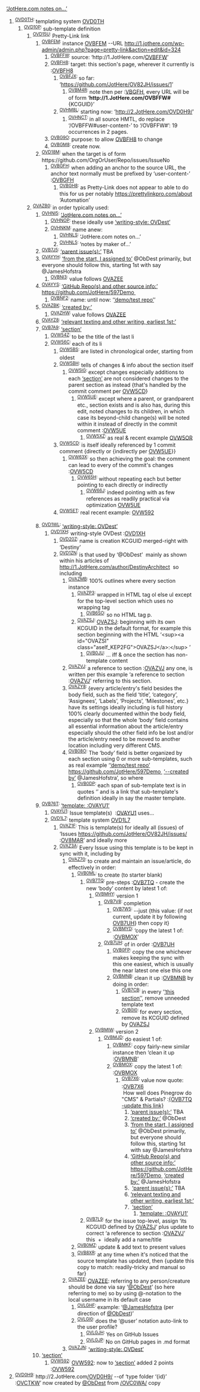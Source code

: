 ﻿<!DOCTYPE html><html><head><meta content="text/html; charset=utf-8" http-equiv="Content-Type"></head><body>
<a href="http://1.JotHere.com/OVBFFW#OVHNI5">‘JotHere.com notes on...’</a>
<ol>
	<li><sup><a class="KENC7Z" id="OVD0TH" href="#OVD0TH">OVD0TH</a>: </sup>templating system <a href="#OVD0TH">OVD0TH</a><ol>
		<li><sup><a class="KENC7Z" id="OVD10P" href="#OVD10P">OVD10P</a>: </sup>sub-template definition<ol>
		<li><sup><a class="KENC7Z" id="OVD15U" href="#OVD15U">OVD15U</a>: </sup>Pretty-Link link
		<ol>
			<li><sup><a class="KENC7Z" id="OVBFEM" href="#OVBFEM">OVBFEM</a>: </sup>instance <a href="http://1.JotHere.com/OVBFFW#OVBFEM">OVBFEM</a> --URL <a href="http://1.jothere.com/wp-admin/admin.php?page=pretty-link&amp;action=edit&amp;id=324">http://1.jothere.com/wp-admin/admin.php?page=pretty-link&amp;action=edit&amp;id=324</a>
			<ol>
				<li><sup><a class="KENC7Z" id="OVBFFW" href="#OVBFFW">OVBFFW</a>: </sup>source: ‘http://1.JotHere.com/<a href="#OVBFFW">OVBFFW</a>’</li>
				<li><sup><a class="KENC7Z" id="OVBFH8" href="#OVBFH8">OVBFH8</a>: </sup>target: this section's page, wherever it currently is :<a href="http://1.JotHere.com/OVBFFW#">OVBFH8</a><ol>
					<li><sup><a class="KENC7Z" id="OVBFJX" href="#OVBFJX">OVBFJX</a>: </sup>so far: ‘<a href="https://github.com/JotHere/OV82JH/issues/1">https://github.com/JotHere/OV82JH/issues/1</a>’<ol>
						<li><sup><a class="KENC7Z" id="OVBM4R" href="#OVBM4R">OVBM4R</a>: </sup>note then per :<a href="#OVBGFH">VBGFH</a>, every URL will be of form ‘<strong>http://1.JotHere.com/OVBFFW#</strong>{KCGUID}’</li>
					</ol>
					</li>
					<li><sup><a class="KENC7Z" id="OVHM8L" href="#OVHM8L">OVHM8L</a>: </sup>starting now: ‘<a href="http://2.JotHere.com/OVD0H9/">http://2.JotHere.com/OVD0H9/</a>’<ol>
						<li><sup><a class="KENC7Z" id="OVHNCT" href="#OVHNCT">OVHNCT</a>: </sup>in all source HMTL, do replace ‘/OVBFFW#user-content-’ to ‘/OVBFFW#’: 19 occurrences in 2 pages.</li>
					</ol>
					</li>
				</ol>
				</li>
				<li><sup><a class="KENC7Z" id="OVBG9O" href="#OVBG9O">OVBG9O</a>: </sup>purpose: to allow <a href="#OVBFH8">OVBFH8</a> to change</li>
				<li><sup><a class="KENC7Z" id="OVBGM8" href="#OVBGM8">OVBGM8</a>: </sup>create now.</li>
			</ol>
			</li>
			<li><sup><a class="KENC7Z" id="OVD18M" href="#OVD18M">OVD18M</a>: </sup>when the target is of form https://github.com/OrgOrUser/Repo/issues/IssueNo<ol>
				<li><sup><a class="KENC7Z" id="OVBGFH" href="#OVBGFH">OVBGFH</a>: </sup>when adding an anchor to the source URL, the anchor text normally must be prefixed by ‘user-content-’ :<a href="#OVBGFH">OVBGFH</a><ol>
					<li><sup><a class="KENC7Z" id="OVBGH8" href="#OVBGH8">OVBGH8</a>: </sup>as Pretty-Link does not appear to able to do this for us per notably <a href="https://prettylinkpro.com/about">https://prettylinkpro.com/about</a> ‘Automation’</li>
				</ol>
				</li>
			</ol>
			</li>
		</ol>
		</li>
			<li><sup><a class="KENC7Z" id="OVAZB0" href="#OVAZB0">OVAZB0</a>: </sup>in order typically used:<ol>
				<li><sup><a class="KENC7Z" id="OVHNI5" href="#OVHNI5">OVHNI5</a>: </sup><a href="http://1.JotHere.com/OVBFFW#OVHNI5">‘JotHere.com notes on...’</a><ol>
					<li><sup><a class="KENC7Z" id="OVHNOP" href="#OVHNOP">OVHNOP</a>: </sup>these ideally use <a href="#OVD1WL">‘writing-style: OVDest’</a></li>
					<li><sup><a class="KENC7Z" id="OVHNKM" href="#OVHNKM">OVHNKM</a>: </sup>name anew:<ol>
						<li><sup><a class="KENC7Z" id="OVHNLS" href="#OVHNLS">OVHNLS</a>: </sup>‘JotHere.com notes on...’</li>
						<li><sup><a class="KENC7Z" id="OVHNL5" href="#OVHNL5">OVHNL5</a>: </sup>‘notes by maker of...’</li>
					</ol>
					</li>
				</ol>
				</li>
				<li><sup><a class="KENC7Z" id="OVB7J5" href="#OVB7J5">OVB7J5</a>: </sup><a href="http://1.JotHere.com/OVBFFW#OVB7J5">‘parent issue(s):’</a> TBA</li>
				<li><sup><a class="KENC7Z" id="OVAYYH" href="#OVAYYH">OVAYYH</a>: </sup><a href="http://1.JotHere.com/OVBFFW#OVAYYH">‘from the start, I assigned to’</a> @ObDest primarily, but everyone should follow this, starting 1st with say @JamesHofstra<ol>
					<li><sup><a class="KENC7Z" id="OVBNI3" href="#OVBNI3">OVBNI3</a>: </sup>value follows <a href="#OVAZEE">OVAZEE</a></li>
				</ol>
				</li>
				<li><sup><a class="KENC7Z" id="OVAYYS" href="#OVAYYS">OVAYYS</a>: </sup><a href="http://1.JotHere.com/OVBFFW#OVAYYS">‘GitHub Repo(s) and other source info:’</a> <a href="https://github.com/JotHere/597Demo">https://github.com/JotHere/597Demo </a>&nbsp;<ol>
					<li><sup><a class="KENC7Z" id="OVBNF2" href="#OVBNF2">OVBNF2</a>: </sup>name: until now: ‘<a href="https://github.com/JotHere/OV82JH/issues/1#OVAYYS">‘demo/test repo’</a>’ </li>
				</ol>
				</li>
				<li><sup><a class="KENC7Z" id="OVAZBK" href="#OVAZBK">OVAZBK</a>: </sup><a href="http://1.JotHere.com/OVBFFW#OVAZBK">‘created by:’</a><ol>
					<li><sup><a class="KENC7Z" id="OVAZHW" href="#OVAZHW">OVAZHW</a>: </sup>value follows <a href="#OVAZEE">OVAZEE</a></li>
				</ol>
				</li>
				<li><sup><a class="KENC7Z" id="OVAYZ8" href="#OVAYZ8">OVAYZ8</a>: </sup><a href="http://1.JotHere.com/OVBFFW#OVAYZ8">‘relevant texting and other writing, earliest 1st:’</a></li>
				<li><sup><a class="KENC7Z" id="OVB7A9" href="#OVB7A9">OVB7A9</a>: </sup><a href="http://1.JotHere.com/OVBFFW#OVB7A9">‘section’</a><ol>
					<li><sup><a class="KENC7Z" id="OVW54Z" href="#OVW54Z">OVW54Z</a>: </sup>to be the title of the last li</li>
					<li><sup><a class="KENC7Z" id="OVW56C" href="#OVW56C">OVW56C</a>: </sup>each of its li
					<ol>
						<li><sup><a class="KENC7Z" id="OVW5BS" href="#OVW5BS">OVW5BS</a>: </sup>are listed in chronological order, starting from oldest</li>
						<li><sup><a class="KENC7Z" id="OVW5BH" href="#OVW5BH">OVW5BH</a>: </sup>tells of changes &amp; info about the section itself<ol>
							<li><sup><a class="KENC7Z" id="OVW5IG" href="#OVW5IG">OVW5IG</a>: </sup>except changes especially additions to each <a href="http://1.JotHere.com/OVBFFW#OVB7A9">‘section’</a> are not considered changes to the parent section as instead {that's handled by the commit comment per <a href="#OVW5CD">OVW5CD</a>}<ol>
								<li><sup><a class="KENC7Z" id="OVW5UE" href="#OVW5UE">OVW5UE</a>: </sup>except where a parent, or grandparent etc., section exists and is also has, during this edit, noted changes to its children, in which case its beyond-child change(s) will be noted within it instead of directly in the commit comment :<a href="#OVW5UE">OVW5UE</a><ol>
									<li><sup><a class="KENC7Z" id="OVW5XZ" href="#OVW5XZ">OVW5XZ</a>: </sup>as real &amp; recent example <a href="#OVW5OR">OVW5OR</a> </li>
								</ol>
								</li>
							</ol>
							</li>
						</ol>
						</li>
						<li><sup><a class="KENC7Z" id="OVW5CD" href="#OVW5CD">OVW5CD</a>: </sup>is itself ideally referenced by 1 commit comment {directly or {indirectly per <a href="#OVW5UE">OVW5UE</a>}}<ol>
							<li><sup><a class="KENC7Z" id="OVW63X" href="#OVW63X">OVW63X</a>: </sup>so then achieving the goal: the comment can lead to every of the commit's changes&nbsp; :<a href="#OVW5CD">OVW5CD</a><ol>
								<li><sup><a class="KENC7Z" id="OVW65H" href="#OVW65H">OVW65H</a>: </sup>without repeating each but better pointing to each directly or indirectly<ol>
									<li><sup><a class="KENC7Z" id="OVW66J" href="#OVW66J">OVW66J</a>: </sup>indeed pointing with as few references as readily practical via optimization <a href="#OVW5UE">OVW5UE</a></li>
								</ol>
								</li>
							</ol>
							</li>
						</ol>
						</li>
						<li><sup><a class="KENC7Z" id="OVW5ET" href="#OVW5ET">OVW5ET</a>: </sup>real recent example: <a href="#OVW592">OVW592</a></li>
					</ol>
&nbsp;</li>
				</ol>
				</li>
				<li><sup><a class="KENC7Z" id="OVD1WL" href="#OVD1WL">OVD1WL</a>: </sup><a href="#OVD1WL">‘writing-style: OVDest’</a>
				<ol>
					<li><sup><a class="KENC7Z" id="OVD1XH" href="#OVD1XH">OVD1XH</a>: </sup>writing-style OVDest :<a href="#OVD1XH">OVD1XH</a><ol>
						<li><sup><a class="KENC7Z" id="OVD20Z" href="#OVD20Z">OVD20Z</a>: </sup>name is creation KCGUID merged-right with ‘Destiny’</li>
						<li><sup><a class="KENC7Z" id="OVD1ZN" href="#OVD1ZN">OVD1ZN</a>: </sup>is that used by ‘@ObDest’&nbsp; mainly as shown within his articles of <a href="http://1.JotHere.com/author/DestinyArchitect">http://1.JotHere.com/author/DestinyArchitect</a>&nbsp; so including<ol>
							<li><sup><a class="KENC7Z" id="OVAZMB" href="#OVAZMB">OVAZMB</a>: </sup>100% outlines where every section instance
							<ol>
								<li><sup><a class="KENC7Z" id="OVAZP3" href="#OVAZP3">OVAZP3</a>: </sup>wrapped in HTML tag ol else ul except for the top-level section which uses no wrapping tag<ol>
									<li><sup><a class="KENC7Z" id="OVB6SO" href="#OVB6SO">OVB6SO</a>: </sup>so no HTML tag p.</li>
								</ol>
								</li>
								<li><sup><a class="KENC7Z" id="OVAZSJ" href="#OVAZSJ">OVAZSJ</a>: </sup><a href="#OVAZSJ">OVAZSJ</a>: beginning with its own KCGUID in the default format, for example this section beginning with the HTML ‘&lt;sup&gt;&lt;a id="OVAZSI" class="aself_KEP2FG"&gt;OVAZSJ&lt;/a&gt;:&lt;/sup&gt; ’<ol>
									<li><sup><a class="KENC7Z" id="OVB0JU" href="#OVB0JU">OVB0JU</a>: </sup>... iff &amp; once the section has non-template content</li>
								</ol>
								</li>
							</ol>
							</li>
							<li><sup><a class="KENC7Z" id="OVAZVJ" href="#OVAZVJ">OVAZVJ</a>: </sup>a reference to section :<a href="#OVAZVJ">OVAZVJ</a> any one, is written per this example ‘a reference to section :<a href="#OVAZVJ">OVAZVJ</a>’ referring to this section.</li>
							<li><sup><a class="KENC7Z" id="OVAZY8" href="#OVAZY8">OVAZY8</a>: </sup>{every article/entry's field besides the body field, such as the field ‘title’, ‘category’, ‘Assignees’, ‘Labels’, ‘Projects’, ‘Milestones’, etc.} have its settings ideally including is full history 100% clearly documented within the body field, especially so that the whole ‘body’ field contains all essential information about the article/entry especially should the other field info be lost and/or the article/entry need to be moved to another location including very different CMS.</li>
							<li><sup><a class="KENC7Z" id="OVB08O" href="#OVB08O">OVB08O</a>: </sup>The ‘body’ field is better organized by each section using 0 or more sub-templates, such as real example ‘<a href="https://github.com/JotHere/OV82JH/issues/1#OVAYYS">‘demo/test repo’</a> <a href="https://github.com/JotHere/597Demo">https://github.com/JotHere/597Demo </a>&nbsp;<a href="https://github.com/JotHere/OV82JH/issues/1#OVAZBK">‘--created by’</a> @JamesHofstra’, so where
							<ol>
								<li><sup><a class="KENC7Z" id="OVB0DP" href="#OVB0DP">OVB0DP</a>: </sup>each span of sub-template text is in quotes ‘’ and is a link that sub-template's definition ideally in say the master template.</li>
							</ol>
							</li>
						</ol>
						</li>
					</ol>
					</li>
				</ol>
				</li>
				<li><sup><a class="KENC7Z" id="OVB76T" href="#OVB76T">OVB76T</a>: </sup><a href="http://1.JotHere.com/OVBFFW#OVAYU1">‘template: :OVAYU1’</a><ol>
					<li><sup><a class="KENC7Z" id="OVAYU1" href="#OVAYU1">OVAYU1</a>: </sup>Issue template(s)&nbsp; :<a href="http://1.JotHere.com/OVBFFW#OVAYU1">OVAYU1</a> uses...</li>
		<li><sup><a class="KENC7Z" id="OVD1L7" href="#OVD1L7">OVD1L7</a>: </sup>template system <a href="#OVD1L7">OVD1L7</a><ol>
		<li><sup><a class="KENC7Z" id="OVAZ1F" href="#OVAZ1F">OVAZ1F</a>: </sup>This is template(s) for ideally all (issues) of ‘Issues&nbsp;<a href="https://github.com/JotHere/OV82JH/issues/">https://github.com/JotHere/OV82JH/issues/</a> :<a href="#OV8MAR">OV8MAR</a>’ and ideally more</li>
		<li><sup><a class="KENC7Z" id="OVAZ3A" href="#OVAZ3A">OVAZ3A</a>: </sup>Every Issue using this template is to be kept in sync with it, including by<ol>
			<li><sup><a class="KENC7Z" id="OVAZ70" href="#OVAZ70">OVAZ70</a>: </sup>to create and maintain an issue/article, do effectively in order:<ol>
				<li><sup><a class="KENC7Z" id="OVB0ML" href="#OVB0ML">OVB0ML</a>: </sup>to create (to starter blank)<ol>
					<li><sup><a class="KENC7Z" id="OVB7TQ" href="#OVB7TQ">OVB7TQ</a>: </sup>pre-steps :<a href="#OVB7TQ">OVB7TQ</a> - create the new ‘body’ content by latest 1 of:
					<ol>
						<li><sup><a class="KENC7Z" id="OVBMHY" href="#OVBMHY">OVBMHY</a>: </sup>version 1<ol>
							<li><sup><a class="KENC7Z" id="OVB7V8" href="#OVB7V8">OVB7V8</a>: </sup>completion<ol>
								<li><sup><a class="KENC7Z" id="OVB7W5" href="#OVB7W5">OVB7W5</a>: </sup>--just {this value: {if not current, update it by following <a href="#OVB7UH">OVB7UH</a>} then copy it}</li>
								<li><sup><a class="KENC7Z" id="OVBMYD" href="#OVBMYD">OVBMYD</a>: </sup>‘copy the latest 1 of: :<a href="#OVBMOX">OVBMOX</a>’</li>
							</ol>
							</li>
							<li><sup><a class="KENC7Z" id="OVB7UH" href="#OVB7UH">OVB7UH</a>: </sup>of in order :<a href="#OVB7UH">OVB7UH</a><ol>
								<li><sup><a class="KENC7Z" id="OVB0FP" href="#OVB0FP">OVB0FP</a>: </sup>copy the one whichever makes keeping the sync with this one easiest, which is usually the near latest one else this one</li>
								<li><sup><a class="KENC7Z" id="OVBMNB" href="#OVBMNB">OVBMNB</a>: </sup>clean it up :<a href="#OVBMNB">OVBMNB</a> by doing in order:<ol>
									<li><sup><a class="KENC7Z" id="OVB7CB" href="#OVB7CB">OVB7CB</a>: </sup>in every ‘<a href="https://github.com/JotHere/OV82JH/issues/1#OVB7A9">‘this section’</a>’, remove unneeded template text</li>
									<li><sup><a class="KENC7Z" id="OVB0I0" href="#OVB0I0">OVB0I0</a>: </sup>for every section, remove its KCGUID defined by <a href="#OVAZSJ">OVAZSJ</a></li>
								</ol>
								</li>
							</ol>
							</li>
						</ol>
						</li>
						<li><sup><a class="KENC7Z" id="OVBMIW" href="#OVBMIW">OVBMIW</a>: </sup>version 2<ol>
							<li><sup><a class="KENC7Z" id="OVBMJD" href="#OVBMJD">OVBMJD</a>: </sup>do easiest 1 of:<ol>
								<li><sup><a class="KENC7Z" id="OVBMKF" href="#OVBMKF">OVBMKF</a>: </sup>copy fairly-new similar instance then ‘clean it up :<a href="#OVBMNB">OVBMNB</a>’</li>
								<li><sup><a class="KENC7Z" id="OVBMOX" href="#OVBMOX">OVBMOX</a>: </sup>copy the latest 1 of: :<a href="#OVBMOX">OVBMOX</a>
								<ol>
									<li><sup><a class="KENC7Z" id="OVB7X6" href="#OVB7X6">OVB7X6</a>: </sup>value now quote: :<a href="#OVB7X6">OVB7X6</a><br>&nbsp;How well does Pinegrow do "CMS" &amp; Partials? :<a href="http://1.JotHere.com/OVBFFW#OVB7TQ">{OVB7TQ -update this link}</a>
									<ol>
										<li><a href="http://1.JotHere.com/OVBFFW#OVB7J5">‘parent issue(s):’</a> TBA</li>
										<li><a href="http://1.JotHere.com/OVBFFW#OVAZBK">‘created by:’</a> @ObDest</li>
										<li><a href="http://1.JotHere.com/OVBFFW#OVAYYH">‘from the start, I assigned to’</a> @ObDest primarily, but everyone should follow this, starting 1st with say @JamesHofstra</li>
										<li><a href="http://1.JotHere.com/OVBFFW#OVAYYS">‘GitHub Repo(s) and other source info:’</a> <a href="https://github.com/JotHere/597Demo">https://github.com/JotHere/597Demo </a>&nbsp;<a href="http://1.JotHere.com/OVBFFW#OVAZBK">‘created by:’</a> @JamesHofstra</li>
										<li>&nbsp;<a href="http://1.JotHere.com/OVBFFW#OVB7J5">‘parent issue(s):’</a> TBA</li>
										<li><a href="http://1.JotHere.com/OVBFFW#OVAYZ8">‘relevant texting and other writing, earliest 1st:’</a></li>
										<li>&nbsp;<a href="http://1.JotHere.com/OVBFFW#OVB7A9">‘section’</a><ol>
											<li><a href="http://1.JotHere.com/OVBFFW#OVAYU1">‘template: :OVAYU1’</a></li>
										</ol>
										</li>
									</ol>
									</li>
								</ol>
								</li>
							</ol>
							</li>
						</ol>
						</li>
					</ol>
					</li>
					<li><sup><a class="KENC7Z" id="OVB7L9" href="#OVB7L9">OVB7L9</a>: </sup>for the issue top-level, assign ‘its KCGUID defined by <a href="#OVAZSJ">OVAZSJ</a>’ plus update to correct ‘a reference to section :<a href="#OVAZVJ">OVAZVJ</a>’ this&nbsp; +&nbsp; ideally add a name/title</li>
				</ol>
				</li>
				<li><sup><a class="KENC7Z" id="OVB0MZ" href="#OVB0MZ">OVB0MZ</a>: </sup>update &amp; add text to present values</li>
				<li><sup><a class="KENC7Z" id="OVB8XR" href="#OVB8XR">OVB8XR</a>: </sup>at any time when it's noticed that the source template has updated, then {update this copy to match: readily-tricky and manual so far}</li>
			</ol>
			</li>
			<li><sup><a class="KENC7Z" id="OVAZEE" href="#OVAZEE">OVAZEE</a>: </sup><a href="#OVAZEE">OVAZEE</a>: referring to any person/creature should be done via say ‘<a href="https://github.com/ObDest">@ObDest</a>’ (so here referring to me) so by using @-notation to the local username in its default case<ol>
				<li><sup><a class="KENC7Z" id="OVLGHF" href="#OVLGHF">OVLGHF</a>: </sup>example: ‘<a href="https://github.com/jameshofstra">@JamesHofstra</a> (per direction of <a href="https://github.com/ObDest">@ObDest</a>)’</li>
				<li><sup><a class="KENC7Z" id="OVLGI0" href="#OVLGI0">OVLGI0</a>: </sup>does the ‘@user’ notation auto-link to the user profile?<ol>
					<li><sup><a class="KENC7Z" id="OVLGJH" href="#OVLGJH">OVLGJH</a>: </sup>Yes on GitHub Issues</li>
					<li><sup><a class="KENC7Z" id="OVLGJP" href="#OVLGJP">OVLGJP</a>: </sup>No on GitHub pages in .md format</li>
				</ol>
				</li>
			</ol>
			</li>
			<li><sup><a class="KENC7Z" id="OVAZJN" href="#OVAZJN">OVAZJN</a>: </sup><a href="#OVD1WL">‘writing-style: OVDest’</a></li>
		</ol>
		</li>
		</ol>
		</li>
				</ol>
				</li>
				<li><a href="http://1.JotHere.com/OVBFFW#OVB7A9">‘section’</a><ol>
					<li><sup><a class="KENC7Z" id="OVW592" href="#OVW592">OVW592</a>: </sup><a href="#OVW592">OVW592</a>: now to <a href="http://1.JotHere.com/OVBFFW#OVB7A9">‘section’</a> added 2 points :<a href="#OVW592">OVW592</a></li>
				</ol>
				</li>
			</ol>
			</li>
		</ol>
		</li>
	</ol>
	</li>
	<li><sup><a class="KENC7Z" id="OVD0H9" href="#OVD0H9">OVD0H9</a>: </sup>http://2.JotHere.com<a href="/OVD0H9/">/OVD0H9/</a> --of ‘type folder ‘{id}’ :<a href="#OVCTKW">OVCTKW</a>’&nbsp;now created by <a href="https://github.com/ObDest">@ObDest</a> from <a href="/OVC0WA/">/OVC0WA/</a> copy</li>
</ol>
</body></html>